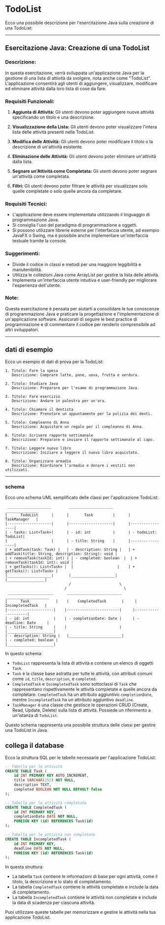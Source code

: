 # TodoList

Ecco una possibile descrizione per l'esercitazione Java sulla creazione di una TodoList:

---

## Esercitazione Java: Creazione di una TodoList

### Descrizione:

In questa esercitazione, verrà sviluppata un'applicazione Java per la gestione di una lista di attività da svolgere, nota anche come "TodoList". L'applicazione consentirà agli utenti di aggiungere, visualizzare, modificare ed eliminare attività dalla loro lista di cose da fare.

### Requisiti Funzionali:

1. **Aggiunta di Attività:**
   Gli utenti devono poter aggiungere nuove attività specificando un titolo e una descrizione.

2. **Visualizzazione della Lista:**
   Gli utenti devono poter visualizzare l'intera lista delle attività presenti nella TodoList.

3. **Modifica delle Attività:**
   Gli utenti devono poter modificare il titolo o la descrizione di un'attività esistente.

4. **Eliminazione delle Attività:**
   Gli utenti devono poter eliminare un'attività dalla lista.

5. **Segnare un'Attività come Completata:**
   Gli utenti devono poter segnare un'attività come completata.

6. **Filtri:**
   Gli utenti devono poter filtrare le attività per visualizzare solo quelle completate o solo quelle ancora da completare.

### Requisiti Tecnici:

- L'applicazione deve essere implementata utilizzando il linguaggio di programmazione Java.
- Si consiglia l'uso del paradigma di programmazione a oggetti.
- Si possono utilizzare librerie esterne per l'interfaccia utente, ad esempio JavaFX o Swing, ma è possibile anche implementare un'interfaccia testuale tramite la console.

### Suggerimenti:

- Divide il codice in classi e metodi per una maggiore leggibilità e manutenibilità.
- Utilizza le collezioni Java come ArrayList per gestire la lista delle attività.
- Implementa un'interfaccia utente intuitiva e user-friendly per migliorare l'esperienza dell'utente.

### Note:

Questa esercitazione è pensata per aiutarti a consolidare le tue conoscenze di programmazione Java e praticare la progettazione e l'implementazione di un'applicazione software. Assicurati di seguire le best practice di programmazione e di commentare il codice per renderlo comprensibile ad altri sviluppatori.

---

## dati di esempio

Ecco un esempio di dati di prova per la TodoList:

```plaintext
1. Titolo: Fare la spesa
   Descrizione: Comprare latte, pane, uova, frutta e verdura.

2. Titolo: Studiare Java
   Descrizione: Preparare per l'esame di programmazione Java.

3. Titolo: Fare esercizio
   Descrizione: Andare in palestra per un'ora.

4. Titolo: Chiamare il dentista
   Descrizione: Prenotare un appuntamento per la pulizia dei denti.

5. Titolo: Compleanno di Anna
   Descrizione: Acquistare un regalo per il compleanno di Anna.

6. Titolo: Scrivere rapporto settimanale
   Descrizione: Preparare e inviare il rapporto settimanale al capo.

7. Titolo: Leggere nuovo libro
   Descrizione: Iniziare a leggere il nuovo libro acquistato.

8. Titolo: Organizzare armadio
   Descrizione: Riordinare l'armadio e donare i vestiti non utilizzati.
```

---

### schema

Ecco uno schema UML semplificato delle classi per l'applicazione TodoList:

```
 ____________________        ____________________        _______________
|      TodoList      |      |       Task         |      |    TaskManager   |
|--------------------|      |--------------------|      |-----------------|
| - tasks: List<Task>|      | - id: int          |      | - todoList: TodoList|
|                    |      | - title: String    |      |-----------------|
| + addTask(task: Task) |   | - description: String |   | + addTask(title: String, description: String): void |
| + removeTask(taskId: int) | | - completed: boolean  |  | + removeTask(taskId: int): void |
| + getTasks(): List<Task> |  |                    |    | + getTasks(): List<Task> |
|____________________|       |____________________|     |_________________|
                             /                      \
                           /                          \
 _____________________      _________________________       ____________________
|      Task            |    |    CompletedTask       |     |    IncompletedTask   |
|---------------------|    |------------------------|     |---------------------|
| - id: int           |    | - completionDate: Date |     | - deadline: Date     |
| - title: String     |    |                        |     |_____________________|
| - description: String |   |________________________|
| - completed: boolean |
|_____________________|

```

In questo schema:

- `TodoList` rappresenta la lista di attività e contiene un elenco di oggetti `Task`.
- `Task` è la classe base astratta per tutte le attività, con attributi comuni come `id`, `title`, `description`, e `completed`.
- `CompletedTask` e `IncompletedTask` sono sottoclassi di `Task` che rappresentano rispettivamente le attività completate e quelle ancora da completare. `CompletedTask` ha un attributo aggiuntivo `completionDate`, mentre `IncompletedTask` ha un attributo aggiuntivo `deadline`.
- `TaskManager` è una classe che gestisce le operazioni CRUD (Create, Read, Update, Delete) sulla lista di attività. Possiede un riferimento a un'istanza di `TodoList`.

Questo schema rappresenta una possibile struttura delle classi per gestire una TodoList in Java.

## collega il database

Ecco la struttura SQL per le tabelle necessarie per l'applicazione TodoList:

```sql
-- Tabella per le attività
CREATE TABLE Task (
    id INT PRIMARY KEY AUTO_INCREMENT,
    title VARCHAR(255) NOT NULL,
    description TEXT,
    completed BOOLEAN NOT NULL DEFAULT false
);

-- Tabella per le attività completate
CREATE TABLE CompletedTask (
    id INT PRIMARY KEY,
    completionDate DATE NOT NULL,
    FOREIGN KEY (id) REFERENCES Task(id)
);

-- Tabella per le attività non completate
CREATE TABLE IncompletedTask (
    id INT PRIMARY KEY,
    deadline DATE NOT NULL,
    FOREIGN KEY (id) REFERENCES Task(id)
);
```

In questa struttura:

- La tabella `Task` contiene le informazioni di base per ogni attività, come il titolo, la descrizione e lo stato di completamento.
- La tabella `CompletedTask` contiene le attività completate e include la data di completamento.
- La tabella `IncompletedTask` contiene le attività non completate e include la data di scadenza per ciascuna attività.

Puoi utilizzare queste tabelle per memorizzare e gestire le attività nella tua applicazione TodoList.